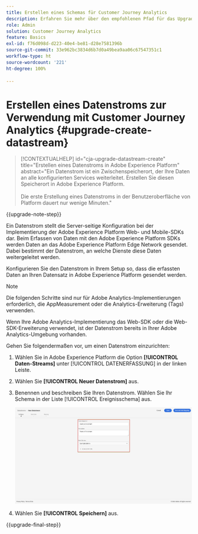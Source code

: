 ```yaml
---
title: Erstellen eines Schemas für Customer Journey Analytics
description: Erfahren Sie mehr über den empfohlenen Pfad für das Upgrade von Adobe Analytics auf Customer Journey Analytics
role: Admin
solution: Customer Journey Analytics
feature: Basics
exl-id: f76d098d-d223-40e4-be81-d28e7581396b
source-git-commit: 33e962bc3834d6b7d0a49bea9aa06c67547351c1
workflow-type: ht
source-wordcount: '221'
ht-degree: 100%

---
```


# Erstellen eines Datenstroms zur Verwendung mit Customer Journey Analytics {#upgrade-create-datastream}

<!-- markdownlint-disable MD034 -->

>[!CONTEXTUALHELP]
>id="cja-upgrade-datastream-create"
>title="Erstellen eines Datenstroms in Adobe Experience Platform"
>abstract="Ein Datenstrom ist ein Zwischenspeicherort, der Ihre Daten an alle konfigurierten Services weiterleitet. Erstellen Sie diesen Speicherort in Adobe Experience Platform.<br><br>Die erste Erstellung eines Datenstroms in der Benutzeroberfläche von Platform dauert nur wenige Minuten."

<!-- markdownlint-enable MD034 -->

{{upgrade-note-step}}

<!-- Should we single source this instead of duplicate it? The following steps were copied from: /help/data-ingestion/aepwebsdk.md-->

Ein Datenstrom stellt die Server-seitige Konfiguration bei der Implementierung der Adobe Experience Platform Web- und Mobile-SDKs dar. Beim Erfassen von Daten mit den Adobe Experience Platform SDKs werden Daten an das Adobe Experience Platform Edge Network gesendet. Dabei bestimmt der Datenstrom, an welche Dienste diese Daten weitergeleitet werden.

Konfigurieren Sie den Datenstrom in Ihrem Setup so, dass die erfassten Daten an Ihren Datensatz in Adobe Experience Platform gesendet werden.

>[!NOTE]
>
>Die folgenden Schritte sind nur für Adobe Analytics-Implementierungen erforderlich, die AppMeasurement oder die Analytics-Erweiterung (Tags) verwenden.
>
>Wenn Ihre Adobe Analytics-Implementierung das Web-SDK oder die Web-SDK-Erweiterung verwendet, ist der Datenstrom bereits in Ihrer Adobe Analytics-Umgebung vorhanden.

Gehen Sie folgendermaßen vor, um einen Datenstrom einzurichten:

1. Wählen Sie in Adobe Experience Platform die Option **[!UICONTROL Daten-Streams]** unter [!UICONTROL DATENERFASSUNG] in der linken Leiste.

1. Wählen Sie **[!UICONTROL Neuer Datenstrom]** aus.

1. Benennen und beschreiben Sie Ihren Datenstrom. Wählen Sie Ihr Schema in der Liste [!UICONTROL Ereignisschema] aus.

   ![Neuer Datenstrom](assets/new-datastream.png)

1. Wählen Sie **[!UICONTROL Speichern]** aus.

{{upgrade-final-step}}
